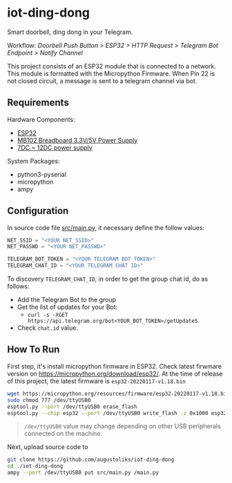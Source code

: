 # iot-ding-dong

Smart doorbell, ding dong in your Telegram.

Workflow: _Doorbell Push Button > ESP32 > HTTP Request > Telegram Bot Endpoint > Notify Channel_

This project consists of an ESP32 module that is connected to a network. This module is formatted with the Micropython Firmware. When Pin 22 is not closed circuit, a message is sent to a telegram channel via bot.

## Requirements

Hardware Components: 

- [ESP32](https://pt.wikipedia.org/wiki/ESP32)
- [MB102 Breadboard 3.3V/5V Power Supply](https://www.amazon.com/CorpCo-Breadboard-Supply-Arduino-Solderless/dp/B00ZO9YB1G)
- [7DC ~ 12DC power supply](https://joindeh.com/shop/ac-to-dc-12v-3a-wall-adapter-power-supply-for-arduino/)

System Packages:

- python3-pyserial
- micropython
- ampy

## Configuration

In source code file [src/main.py](src/main.py), it necessary define the follow values:

```python
NET_SSID = "<YOUR NET_SSID>"
NET_PASSWD = "<YOUR NET_PASSWD>"

TELEGRAM_BOT_TOKEN = "<YOUR TELEGRAM BOT TOKEN>"
TELEGRAM_CHAT_ID = "<YOUR TELEGRAM CHAT ID>"
```

To discovery `TELEGRAM_CHAT_ID`, in order to get the group chat id, do as follows:

- Add the Telegram Bot to the group
- Get the list of updates for your Bot:
    - `curl -s -XGET https://api.telegram.org/bot<YOUR_BOT_TOKEN>/getUpdateS`
- Check `chat.id` value.


## How To Run

First step, it's install micropython firmware in ESP32. Check latest firwmare version on https://micropython.org/download/esp32/. At the time of release of this project, the latest firmware is `esp32-20220117-v1.18.bin`

```bash
wget https://micropython.org/resources/firmware/esp32-20220117-v1.18.bin
sudo chmod 777 /dev/ttyUSB0
esptool.py --port /dev/ttyUSB0 erase_flash
esptool.py --chip esp32 --port /dev/ttyUSB0 write_flash -z 0x1000 esp32-20220117-v1.18.bin
```

> `/dev/ttyUSB0` value may change depending on other USB peripherals connected on the machine.

Next, upload source code to 

```bash
git clone https://github.com/augustoliks/iot-ding-dong
cd ./iot-ding-dong
ampy --port /dev/ttyUSB0 put src/main.py /main.py
```
